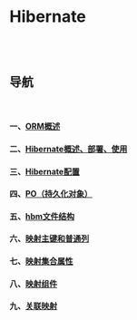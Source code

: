 # Hibernate

<br><br>

## 导航

<br>

#### 一、[ORM概述](ORM概述.md#orm概述)
#### 二、[Hibernate概述、部署、使用](Hibernate概述、部署、使用.md#hibernate概述部署使用)
#### 三、[Hibernate配置](Hibernate配置.md#hibernate配置)
#### 四、[PO（持久化对象）](PO.md#po持久化对象)
#### 五、[hbm文件结构](hbm文件结构.md#hbm文件结构)
#### 六、[映射主键和普通列](映射主键和普通列.md#映射主键和普通列)
#### 七、[映射集合属性](映射集合属性.md#映射集合属性)
#### 八、[映射组件](映射组件.md#映射组件)
#### 九、[关联映射](关联映射.md#关联映射)
